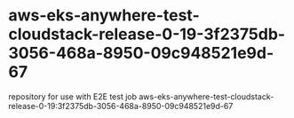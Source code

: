 # aws-eks-anywhere-test-cloudstack-release-0-19-3f2375db-3056-468a-8950-09c948521e9d-67
repository for use with E2E test job aws-eks-anywhere-test-cloudstack-release-0-19:3f2375db-3056-468a-8950-09c948521e9d-67
